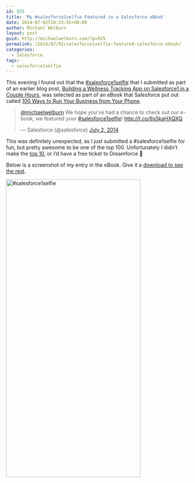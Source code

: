 ```yaml
---
id: 925
title: 'My #salesforce1selfie Featured in a Salesforce eBook'
date: 2014-07-02T20:23:55+00:00
author: Michael Welburn
layout: post
guid: http://michaelwelburn.com/?p=925
permalink: /2014/07/02/salesforce1selfie-featured-salesforce-ebook/
categories:
  - Salesforce
tags:
  - salesforce1selfie
---
```

This evening I found out that the <a title="#salesforce1selfie" href="https://twitter.com/MichaelWelburn/status/462381751588114432" target="_blank">#salesforce1selfie</a> that I submitted as part of an earlier blog post, <a title="Building a Wellness Tracking App on Salesforce1 in a Couple Hours" href="http://michaelwelburn.com/2014/05/06/building-wellness-tracking-app-salesforce1-in-a-couple-hours/" target="_blank">Building a Wellness Tracking App on Salesforce1 in a Couple Hours</a>, was selected as part of an eBook that Salesforce put out called <a title="NEW E-BOOK: 100 Ways to Run Your Business from Your Phone" href="http://blogs.salesforce.com/company/2014/06/new-e-book-100-ways-to-run-your-business-from-your-phone.html?d=70130000000tP4G" target="_blank">100 Ways to Run Your Business from Your Phone</a>.

<blockquote class="twitter-tweet" lang="en">
  <p>
    <a href="https://twitter.com/MichaelWelburn">@michaelwelburn</a> We hope you&#8217;ve had a chance to check out our e-book, we featured your <a href="https://twitter.com/hashtag/salesforce1selfie?src=hash">#salesforce1selfie</a>! <a href="http://t.co/8s5kaHXQXQ">http://t.co/8s5kaHXQXQ</a>
  </p>
  
  <p>
    — Salesforce (@salesforce) <a href="https://twitter.com/salesforce/statuses/484459160654733314">July 2, 2014</a>
  </p>
</blockquote>

<!--more-->

This was definitely unexpected, as I just submitted a #salesforce1selfie for fun, but pretty awesome to be one of the top 100. Unfortunately I didn&#8217;t make the <a title="How the 10 #salesforce1selfie Winners Run Their Business from Their Phones" href="http://blogs.salesforce.com/company/2014/06/salesforce1selfie.html" target="_blank">top 10</a>, or I&#8217;d have a free ticket to Dreamforce 🙂

Below is a screenshot of my entry in the eBook. Give it a <a title="NEW E-BOOK: 100 Ways to Run Your Business from Your Phone" href="http://blogs.salesforce.com/company/2014/06/new-e-book-100-ways-to-run-your-business-from-your-phone.html?d=70130000000tP4G" target="_blank">download to see the rest</a>.

[<img class="aligncenter size-full wp-image-926" src="http://michaelwelburn.com/wp-content/uploads/2014/07/Screen-Shot-2014-07-02-at-9.14.13-PM.png" alt="#salesforce1selfie" width="368" height="815" srcset="http://michaelwelburn.com/wp-content/uploads/2014/07/Screen-Shot-2014-07-02-at-9.14.13-PM.png 368w, http://michaelwelburn.com/wp-content/uploads/2014/07/Screen-Shot-2014-07-02-at-9.14.13-PM-135x300.png 135w" sizes="(max-width: 368px) 100vw, 368px" />](http://michaelwelburn.com/wp-content/uploads/2014/07/Screen-Shot-2014-07-02-at-9.14.13-PM.png)
